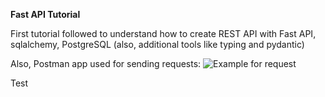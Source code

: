 **Fast API Tutorial**

First tutorial followed to understand how to create REST API with Fast API, sqlalchemy, PostgreSQL (also, additional tools like typing and pydantic)

Also, Postman app used for sending requests:
![Example for request](SS-postman.png "Example for request")

Test

